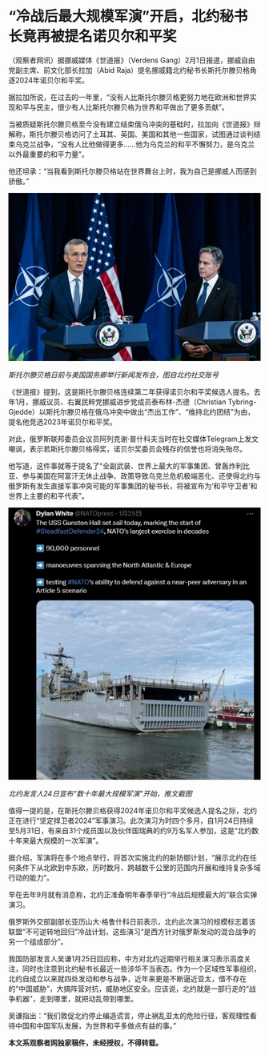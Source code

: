 # “冷战后最大规模军演”开启，北约秘书长竟再被提名诺贝尔和平奖

（观察者网讯）据挪威媒体《世道报》（Verdens Gang）2月1日报道，挪威自由党副主席、前文化部长拉加（Abid
Raja）提名挪威籍北约秘书长斯托尔滕贝格角逐2024年诺贝尔和平奖。

据拉加所说，在过去的一年里，“没有人比斯托尔滕贝格更努力地在欧洲和世界实现和平与民主，很少有人比斯托尔滕贝格为世界和平做出了更多贡献”。

当被质疑斯托尔滕贝格至今没有建立结束俄乌冲突的基础时，拉加向《世道报》辩解称，斯托尔滕贝格访问了土耳其、英国、美国和其他一些国家，试图通过谈判结束乌克兰战争，“没有人比他做得更多……他为乌克兰的和平不懈努力，是乌克兰以外最重要的和平力量”。

他还坦承：“当我看到斯托尔滕贝格站在世界舞台上时，我为自己是挪威人而感到骄傲。”

![168c92324e609ac53ff3fa2fd0c87b45.jpg](https://raw.githubusercontent.com/qqhsx/qqnews_image/main/2024/02/01/“冷战后最大规模军演”开启，北约秘书长竟再被提名诺贝尔和平奖/168c92324e609ac53ff3fa2fd0c87b45.jpg)

_斯托尔滕贝格日前与美国国务卿举行新闻发布会，图自北约社交账号_

《世道报》提到，这是斯托尔滕贝格连续第二年获得诺贝尔和平奖候选人提名。去年1月，挪威议员、右翼民粹党挪威进步党成员泰布林-杰德（Christian
Tybring-Gjedde）以斯托尔滕贝格在俄乌冲突中做出“杰出工作”、“维持北约团结”为由，提名他竞选2023年诺贝尔和平奖。

对此，俄罗斯联邦委员会议员阿列克谢·普什科夫当时在社交媒体Telegram上发文嘲讽，表示若斯托尔滕贝格得奖，诺贝尔奖委员会残存的信誉也将消失殆尽。

他写道，这件事就等于提名了“全副武装、世界上最大的军事集团、曾轰炸利比亚、参与美国在阿富汗无休止战争、政策导致乌克兰危机极端恶化、还使得北约与俄罗斯有发生直接军事冲突可能的军事集团的秘书长，将被宣布为‘和平守卫者’和世界上主要的和平代表”。

![a1e05c8a99dd6d581aa556c59358747a.jpg](https://raw.githubusercontent.com/qqhsx/qqnews_image/main/2024/02/01/“冷战后最大规模军演”开启，北约秘书长竟再被提名诺贝尔和平奖/a1e05c8a99dd6d581aa556c59358747a.jpg)

_北约发言人24日宣布“数十年最大规模军演”开始，推文截图_

值得一提的是，在斯托尔滕贝格获得2024年诺贝尔和平奖候选人提名之际，北约正在进行“坚定捍卫者2024”军事演习。此次演习为时四个多月，自1月24日持续至5月31日，有来自31个成员国以及伙伴国瑞典的约9万名军人参加，这是“北约数十年来最大规模的一次军演”。

据介绍，军演将在多个地点举行，将首次实施北约的新防御计划，“展示北约在任何条件下从北欧到中东欧，历时数月、跨越数千公里的范围内开展和维持复杂多域行动的能力”。

早在去年9月就有消息称，北约正准备明年春季举行“冷战后规模最大的”联合实弹演习。

俄罗斯外交部副部长亚历山大·格鲁什科日前表示，北约此次演习的规模标志着该联盟“不可逆转地回归”冷战计划，这些演习“是西方针对俄罗斯发动的混合战争的另一个组成部分”。

我国防部发言人吴谦1月25日回应称，中方对北约近期举行相关演习表示高度关注，同时也注意到北约秘书长最近一些涉华不当表态。作为一个区域性军事组织，北约自成立以来就四处发动和参与战争，近年来更是不断逼近亚太，借不存在的“中国威胁”，大搞阵营对抗，威胁地区安全。应该说，北约就是一部行走的“战争机器”，走到哪里，就把动乱带到哪里。

吴谦指出：“我们敦促北约停止编造谎言，停止祸乱亚太的危险行径，客观理性看待中国和中国军队发展，为世界和平多做点有益的事。”

**本文系观察者网独家稿件，未经授权，不得转载。**

